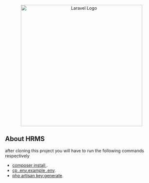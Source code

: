 <p align="center"><a href="https://laravel.com" target="_blank"><img src="https://raw.githubusercontent.com/laravel/art/master/logo-lockup/5%20SVG/2%20CMYK/1%20Full%20Color/laravel-logolockup-cmyk-red.svg" width="400" alt="Laravel Logo"></a></p>


## About HRMS

after cloning this project you will have to run the following commands
respectively

- [composer install ]().
- [cp .env.example .env]().
- [php artisan key:generate]().

